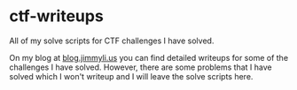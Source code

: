 # ctf-writeups
All of my solve scripts for CTF challenges I have solved.

On my blog at [blog.jimmyli.us](http://blog.jimmyli.us) you can find detailed writeups for some of the challenges I have solved. However, there are some problems that I have solved which I won't writeup and I will leave the solve scripts here.
